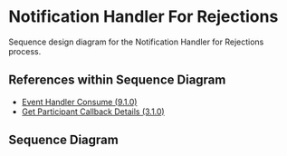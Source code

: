 # Notification Handler For Rejections

Sequence design diagram for the Notification Handler for Rejections process.

## References within Sequence Diagram

* [Event Handler Consume \(9.1.0\)](9.1.0-event-handler-placeholder.md)
* [Get Participant Callback Details \(3.1.0\)](../central-ledger/admin-operations/3.1.0-post-participant-callback-details.md)

## Sequence Diagram

